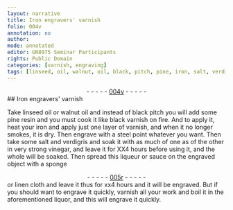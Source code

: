 ```yaml
---
layout: narrative
title: Iron engravers' varnish
folio: 004v
annotation: no
author:
mode: annotated
editor: GR8975 Seminar Participants
rights: Public Domain
categories: [varnish, engraving]
tags: [linseed, oil, walnut, oil, black, pitch, pine, iron, salt, verdigris, vinegar]
---
```


 <div class="folio" align="center">- - - - - <a href="http://gallica.bnf.fr/ark:/12148/btv1b10500001g/f14.image" target="_blank">004v</a> - - - - - </div> 
## <span class="profession">Iron engravers</span>' varnish

 
 <span class="activity"></span> <span class="activity"></span> Take <span class="material">linseed oil</span> or <span class="material">walnut oil</span> and instead of <span class="material">black pitch</span> you will add some <span class="material_format"><span class="material">pine</span> resin</span> and you must cook it like black varnish on <span class="tool">fire</span>. And to apply it, heat your <span class="material">iron</span> and apply just one layer of varnish, and when it no longer smokes, it is dry. Then engrave with a <span class="tool">steel point</span> whatever you want. Then take some <span class="material">salt</span> and <span class="material">verdigris</span> and soak it with <span class="unit">as much of one as of the other</span> in <span class="material_format">very strong <span class="material">vinegar</span></span>, and leave it for <span class="time">XX4 hours</span> before using it, and the whole will be soaked. Then spread this liqueur or sauce on the engraved object with a <span class="tool">sponge</span> 
 <div class="folio" align="center">- - - - - <a href="http://gallica.bnf.fr/ark:/12148/btv1b10500001g/f15.image" target="_blank">005r</a> - - - - - </div> 
  or <span class="tool">linen cloth</span> and leave it thus for <span class="time">xx4 hours</span> and it will be engraved. But if you should want to engrave it quickly, varnish all your work and boil it in the aforementioned liquor, and this will engrave it quickly. 
 
